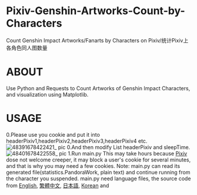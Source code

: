 # Pixiv-Genshin-Artworks-Count-by-Characters
Count Genshin Impact Artworks/Fanarts by Characters on Pixiv/统计Pixiv上各角色同人图数量

# ABOUT
Use Python and Requests to Count Artworks of Genshin Impact Characters, and visualization using Matplotlib.

# USAGE
0.Please use you cookie and put it into headerPixiv1,headerPixiv2,headerPixiv3,headerPixiv4 etc. 
![48391678422421_ pic](https://user-images.githubusercontent.com/98176983/224223384-3c387bba-9911-4ed5-b90b-c010475dc866.jpg)
0.And then modify List headerPixiv and sleepTime.
![48401678422558_ pic](https://user-images.githubusercontent.com/98176983/224223646-7120b21d-c4ea-4be5-bee6-ba1787cdc6d4.jpg)
1.Run main.py
This may take hours because [Pixiv](https://www.pixiv.net/) dose not welcome creeper, it may block a user's cookie for several minutes, and that is why you may need a few cookies.
Note: main.py can read its generated file(statistics.PandoraWork, plain text) and continue running from the character you suspended.
main.py need language files, the source code from [English](https://genshin.hoyoverse.com/en/character/mondstadt?char=0), [繁體中文](https://genshin.hoyoverse.com/zh-tw/character/mondstadt?char=0), [日本語](https://genshin.hoyoverse.com/ja/character/mondstadt?char=0), [Korean](https://genshin.hoyoverse.com/ko/character/mondstadt?char=0) and 
